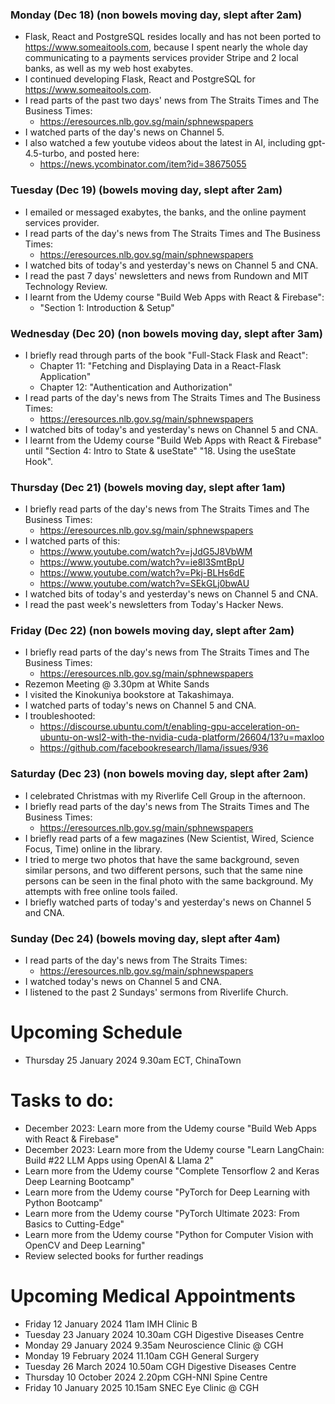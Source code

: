 ### Monday (Dec 18) (non bowels moving day, slept after 2am)
- Flask, React and PostgreSQL resides locally and has not been ported to https://www.someaitools.com, because I spent nearly the whole day communicating to a payments services provider Stripe and 2 local banks, as well as my web host exabytes.  
- I continued developing Flask, React and PostgreSQL for https://www.someaitools.com.
- I read parts of the past two days' news from The Straits Times and The Business Times:
    - https://eresources.nlb.gov.sg/main/sphnewspapers
- I watched parts of the day's news on Channel 5.
- I also watched a few youtube videos about the latest in AI, including gpt-4.5-turbo, and posted here:
    - https://news.ycombinator.com/item?id=38675055

### Tuesday (Dec 19) (bowels moving day, slept after 2am)
- I emailed or messaged exabytes, the banks, and the online payment services provider.
- I read parts of the day's news from The Straits Times and The Business Times:
    - https://eresources.nlb.gov.sg/main/sphnewspapers
- I watched bits of today's and yesterday's news on Channel 5 and CNA.
- I read the past 7 days' newsletters and news from Rundown and MIT Technology Review.
- I learnt from the Udemy course "Build Web Apps with React & Firebase":
    - "Section 1: Introduction & Setup"

### Wednesday (Dec 20) (non bowels moving day, slept after 3am)
- I briefly read through parts of the book "Full-Stack Flask and React":
    - Chapter 11: "Fetching and Displaying Data in a React-Flask Application"
    - Chapter 12: "Authentication and Authorization"
- I read parts of the day's news from The Straits Times and The Business Times:
    - https://eresources.nlb.gov.sg/main/sphnewspapers
- I watched bits of today's and yesterday's news on Channel 5 and CNA.
- I learnt from the Udemy course "Build Web Apps with React & Firebase" until "Section 4: Intro to State & useState" "18. Using the useState Hook".

### Thursday (Dec 21) (bowels moving day, slept after 1am)
- I briefly read parts of the day's news from The Straits Times and The Business Times:
    - https://eresources.nlb.gov.sg/main/sphnewspapers
- I watched parts of this:
    - https://www.youtube.com/watch?v=jJdG5J8VbWM
    - https://www.youtube.com/watch?v=ie8l3SmtBpU
    - https://www.youtube.com/watch?v=Pkj-BLHs6dE
    - https://www.youtube.com/watch?v=SEkGLj0bwAU
- I watched bits of today's and yesterday's news on Channel 5 and CNA.
- I read the past week's newsletters from Today's Hacker News.

### Friday (Dec 22) (non bowels moving day, slept after 2am)
- I briefly read parts of the day's news from The Straits Times and The Business Times:
    - https://eresources.nlb.gov.sg/main/sphnewspapers
- Rezemon Meeting @ 3.30pm at White Sands
- I visited the Kinokuniya bookstore at Takashimaya.
- I watched parts of today's news on Channel 5 and CNA.
- I troubleshooted:
    - https://discourse.ubuntu.com/t/enabling-gpu-acceleration-on-ubuntu-on-wsl2-with-the-nvidia-cuda-platform/26604/13?u=maxloo
    - https://github.com/facebookresearch/llama/issues/936

### Saturday (Dec 23) (non bowels moving day, slept after 2am)
- I celebrated Christmas with my Riverlife Cell Group in the afternoon.
- I briefly read parts of the day's news from The Straits Times and The Business Times:
    - https://eresources.nlb.gov.sg/main/sphnewspapers
- I briefly read parts of a few magazines (New Scientist, Wired, Science Focus, Time) online in the library.
- I tried to merge two photos that have the same background, seven similar persons, and two different persons, such that the same nine persons can be seen in the final photo with the same background.  My attempts with free online tools failed.
- I briefly watched parts of today's and yesterday's news on Channel 5 and CNA.

### Sunday (Dec 24) (bowels moving day, slept after 4am)
- I read parts of the day's news from The Straits Times:
    - https://eresources.nlb.gov.sg/main/sphnewspapers
- I watched today's news on Channel 5 and CNA.
- I listened to the past 2 Sundays' sermons from Riverlife Church.

# Upcoming Schedule
- Thursday 25 January 2024 9.30am ECT, ChinaTown

# Tasks to do:
- December 2023: Learn more from the Udemy course "Build Web Apps with React & Firebase"
- December 2023: Learn more from the Udemy course "Learn LangChain: Build #22 LLM Apps using OpenAI & Llama 2"
- Learn more from the Udemy course "Complete Tensorflow 2 and Keras Deep Learning Bootcamp"
- Learn more from the Udemy course "PyTorch for Deep Learning with Python Bootcamp"
- Learn more from the Udemy course "PyTorch Ultimate 2023: From Basics to Cutting-Edge"
- Learn more from the Udemy course "Python for Computer Vision with OpenCV and Deep Learning"
- Review selected books for further readings

# Upcoming Medical Appointments
- Friday 12 January 2024 11am IMH Clinic B
- Tuesday 23 January 2024 10.30am CGH Digestive Diseases Centre
- Monday 29 January 2024 9.35am Neuroscience Clinic @ CGH
- Monday 19 February 2024 11.10am CGH General Surgery
- Tuesday 26 March 2024 10.50am CGH Digestive Diseases Centre
- Thursday 10 October 2024 2.20pm CGH-NNI Spine Centre
- Friday 10 January 2025 10.15am SNEC Eye Clinic @ CGH

